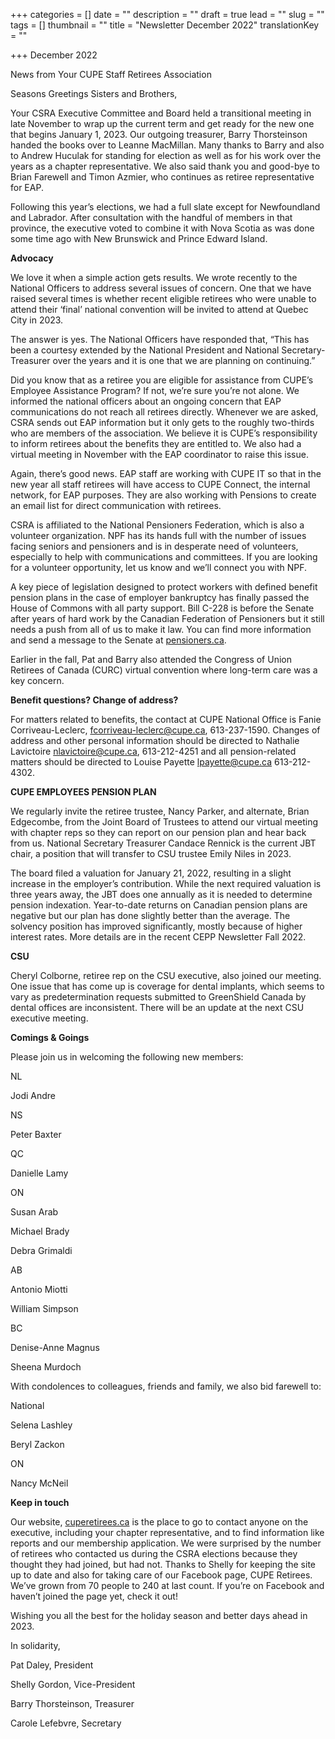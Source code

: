 +++
categories = []
date = ""
description = ""
draft = true
lead = ""
slug = ""
tags = []
thumbnail = ""
title = "Newsletter December 2022"
translationKey = ""

+++
December 2022

News from Your CUPE Staff Retirees Association

Seasons Greetings Sisters and Brothers,

Your CSRA Executive Committee and Board held a transitional meeting in late November to wrap up the current term and get ready for the new one that begins January 1, 2023. Our outgoing treasurer, Barry Thorsteinson handed the books over to Leanne MacMillan. Many thanks to Barry and also to Andrew Huculak for standing for election as well as for his work over the years as a chapter representative. We also said thank you and good-bye to Brian Farewell and Timon Azmier, who continues as retiree representative for EAP.

Following this year’s elections, we had a full slate except for Newfoundland and Labrador. After consultation with the handful of members in that province, the executive voted to combine it with Nova Scotia as was done some time ago with New Brunswick and Prince Edward Island.

**Advocacy**

We love it when a simple action gets results. We wrote recently to the National Officers to address several issues of concern. One that we have raised several times is whether recent eligible retirees who were unable to attend their ‘final’ national convention will be invited to attend at Quebec City in 2023.

The answer is yes. The National Officers have responded that, “This has been a courtesy extended by the National President and National Secretary-Treasurer over the years and it is one that we are planning on continuing.”

Did you know that as a retiree you are eligible for assistance from CUPE’s Employee Assistance Program? If not, we’re sure you’re not alone. We informed the national officers about an ongoing concern that EAP communications do not reach all retirees directly. Whenever we are asked, CSRA sends out EAP information but it only gets to the roughly two-thirds who are members of the association. We believe it is CUPE’s responsibility to inform retirees about the benefits they are entitled to. We also had a virtual meeting in November with the EAP coordinator to raise this issue.

  
 Again, there’s good news. EAP staff are working with CUPE IT so that in the new year all staff retirees will have access to CUPE Connect, the internal network, for EAP purposes. They are also working with Pensions to create an email list for direct communication with retirees.

CSRA is affiliated to the National Pensioners Federation, which is also a volunteer organization. NPF has its hands full with the number of issues facing seniors and pensioners and is in desperate need of volunteers, especially to help with communications and committees. If you are looking for a volunteer opportunity, let us know and we’ll connect you with NPF.

A key piece of legislation designed to protect workers with defined benefit pension plans in the case of employer bankruptcy has finally passed the House of Commons with all party support. Bill C-228 is before the Senate after years of hard work by the Canadian Federation of Pensioners but it still needs a push from all of us to make it law. You can find more information and send a message to the Senate at [pensioners.ca](http://pensioners.ca).

Earlier in the fall, Pat and Barry also attended the Congress of Union Retirees of Canada (CURC) virtual convention where long-term care was a key concern.

**Benefit questions? Change of address?**

For matters related to benefits, the contact at CUPE National Office is Fanie Corriveau-Leclerc, [fcorriveau-leclerc@cupe.ca](mailto:fcorriveau-leclerc@cupe.ca), 613-237-1590. Changes of address and other personal information should be directed to Nathalie Lavictoire [nlavictoire@cupe.ca](mailto:nlavictoire@cupe.ca), 613-212-4251 and all pension-related matters should be directed to Louise Payette [lpayette@cupe.ca](mailto:lpayette@cupe.ca) 613-212-4302.

**CUPE EMPLOYEES PENSION PLAN**

We regularly invite the retiree trustee, Nancy Parker, and alternate, Brian Edgecombe, from the Joint Board of Trustees to attend our virtual meeting with chapter reps so they can report on our pension plan and hear back from us. National Secretary Treasurer Candace Rennick is the current JBT chair, a position that will transfer to CSU trustee Emily Niles in 2023.

The board filed a valuation for January 21, 2022, resulting in a slight increase in the employer’s contribution. While the next required valuation is three years away, the JBT does one annually as it is needed to determine pension indexation. Year-to-date returns on Canadian pension plans are negative but our plan has done slightly better than the average. The solvency position has improved significantly, mostly because of higher interest rates. More details are in the recent CEPP Newsletter Fall 2022.

**CSU**

Cheryl Colborne, retiree rep on the CSU executive, also joined our meeting. One issue that has come up is coverage for dental implants, which seems to vary as predetermination requests submitted to GreenShield Canada by dental offices are inconsistent. There will be an update at the next CSU executive meeting.

**Comings & Goings**

Please join us in welcoming the following new members:

NL

Jodi Andre

NS

Peter Baxter

QC

Danielle Lamy

ON

Susan Arab

Michael Brady

Debra Grimaldi

AB

Antonio Miotti

William Simpson

BC

Denise-Anne Magnus

Sheena Murdoch

With condolences to colleagues, friends and family, we also bid farewell to:

National

Selena Lashley

Beryl Zackon

ON

Nancy McNeil

**Keep in touch**

Our website, [cuperetirees.ca](http://cuperetirees.ca) is the place to go to contact anyone on the executive, including your chapter representative, and to find information like reports and our membership application. We were surprised by the number of retirees who contacted us during the CSRA elections because they thought they had joined, but had not. Thanks to Shelly for keeping the site up to date and also for taking care of our Facebook page, CUPE Retirees. We’ve grown from 70 people to 240 at last count. If you’re on Facebook and haven’t joined the page yet, check it out!

Wishing you all the best for the holiday season and better days ahead in 2023.

In solidarity,

Pat Daley, President

Shelly Gordon, Vice-President

Barry Thorsteinson, Treasurer

Carole Lefebvre, Secretary